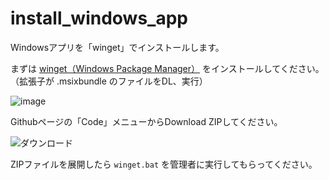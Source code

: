 # install_windows_app
Windowsアプリを「winget」でインストールします。

まずは [winget（Windows Package Manager）](https://github.com/microsoft/winget-cli/releases/latest) をインストールしてください。
（拡張子が .msixbundle のファイルをDL、実行）

![image](https://user-images.githubusercontent.com/86991695/135211970-0af80bb2-8bcd-49e7-a527-d85d225c1c56.png)

Githubページの「Code」メニューからDownload ZIPしてください。

![ダウンロード](https://user-images.githubusercontent.com/86991695/134862588-27c6996f-51aa-4892-b282-c36e9a73df4f.png)

ZIPファイルを展開したら `winget.bat` を管理者に実行してもらってください。
